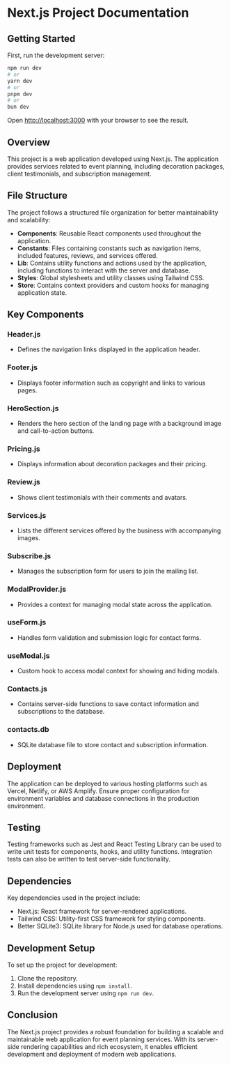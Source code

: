 # Next.js Project Documentation

## Getting Started

First, run the development server:

```bash
npm run dev
# or
yarn dev
# or
pnpm dev
# or
bun dev
```

Open [http://localhost:3000](http://localhost:3000) with your browser to see the result.

## Overview

This project is a web application developed using Next.js. The application provides services related to event planning, including decoration packages, client testimonials, and subscription management.

## File Structure

The project follows a structured file organization for better maintainability and scalability:

- **Components**: Reusable React components used throughout the application.
- **Constants**: Files containing constants such as navigation items, included features, reviews, and services offered.
- **Lib**: Contains utility functions and actions used by the application, including functions to interact with the server and database.
- **Styles**: Global stylesheets and utility classes using Tailwind CSS.
- **Store**: Contains context providers and custom hooks for managing application state.

## Key Components

### Header.js

- Defines the navigation links displayed in the application header.

### Footer.js

- Displays footer information such as copyright and links to various pages.

### HeroSection.js

- Renders the hero section of the landing page with a background image and call-to-action buttons.

### Pricing.js

- Displays information about decoration packages and their pricing.

### Review.js

- Shows client testimonials with their comments and avatars.

### Services.js

- Lists the different services offered by the business with accompanying images.

### Subscribe.js

- Manages the subscription form for users to join the mailing list.

### ModalProvider.js

- Provides a context for managing modal state across the application.

### useForm.js

- Handles form validation and submission logic for contact forms.

### useModal.js

- Custom hook to access modal context for showing and hiding modals.

### Contacts.js

- Contains server-side functions to save contact information and subscriptions to the database.

### contacts.db

- SQLite database file to store contact and subscription information.

## Deployment

The application can be deployed to various hosting platforms such as Vercel, Netlify, or AWS Amplify. Ensure proper configuration for environment variables and database connections in the production environment.

## Testing

Testing frameworks such as Jest and React Testing Library can be used to write unit tests for components, hooks, and utility functions. Integration tests can also be written to test server-side functionality.

## Dependencies

Key dependencies used in the project include:

- Next.js: React framework for server-rendered applications.
- Tailwind CSS: Utility-first CSS framework for styling components.
- Better SQLite3: SQLite library for Node.js used for database operations.

## Development Setup

To set up the project for development:

1. Clone the repository.
2. Install dependencies using `npm install`.
3. Run the development server using `npm run dev`.

## Conclusion

The Next.js project provides a robust foundation for building a scalable and maintainable web application for event planning services. With its server-side rendering capabilities and rich ecosystem, it enables efficient development and deployment of modern web applications.
